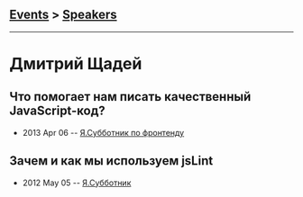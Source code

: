 ## [Events](../README.md) > [Speakers](../speakers.md)
---

# Дмитрий Щадей

## Что помогает нам писать качественный JavaScript-код?
- 2013 Apr 06 -- [Я.Субботник по фронтенду](https://events.yandex.ru/lib/talks/695/)    
## Зачем и как мы используем jsLint
- 2012 May 05 -- [Я.Субботник](https://events.yandex.ru/lib/talks/113/)    
